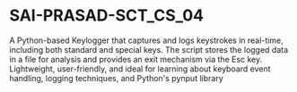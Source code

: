 # SAI-PRASAD-SCT_CS_04
A Python-based Keylogger that captures and logs keystrokes in real-time, including both standard and special keys. The script stores the logged data in a file for analysis and provides an exit mechanism via the Esc key. Lightweight, user-friendly, and ideal for learning about keyboard event handling, logging techniques, and Python's pynput library
